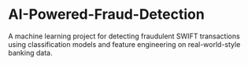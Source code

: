 # AI-Powered-Fraud-Detection
A machine learning project for detecting fraudulent SWIFT transactions using classification models and feature engineering on real-world-style banking data.
